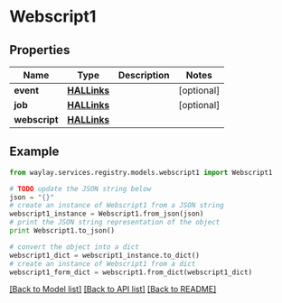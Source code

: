 # Webscript1


## Properties

Name | Type | Description | Notes
------------ | ------------- | ------------- | -------------
**event** | [**HALLinks**](HALLinks.md) |  | [optional] 
**job** | [**HALLinks**](HALLinks.md) |  | [optional] 
**webscript** | [**HALLinks**](HALLinks.md) |  | 

## Example

```python
from waylay.services.registry.models.webscript1 import Webscript1

# TODO update the JSON string below
json = "{}"
# create an instance of Webscript1 from a JSON string
webscript1_instance = Webscript1.from_json(json)
# print the JSON string representation of the object
print Webscript1.to_json()

# convert the object into a dict
webscript1_dict = webscript1_instance.to_dict()
# create an instance of Webscript1 from a dict
webscript1_form_dict = webscript1.from_dict(webscript1_dict)
```
[[Back to Model list]](../README.md#documentation-for-models) [[Back to API list]](../README.md#documentation-for-api-endpoints) [[Back to README]](../README.md)


